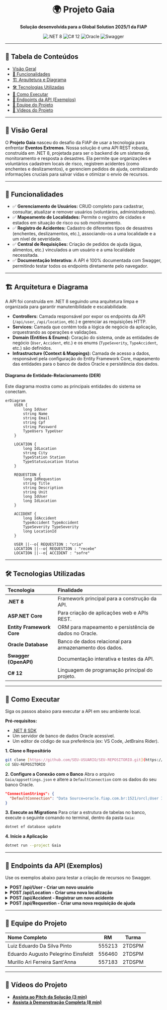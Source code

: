 <div align="center">

# 🌍 Projeto Gaia

**Solução desenvolvida para a Global Solution 2025/1 da FIAP**

</div>

<div align="center">
  <img src="https://img.shields.io/badge/.NET-8-blue?logo=dotnet" alt=".NET 8">
  <img src="https://img.shields.io/badge/C%23-12-purple?logo=csharp&logoColor=white" alt="C# 12">
  <img src="https://img.shields.io/badge/Oracle-Database-red?logo=oracle&logoColor=white" alt="Oracle">
  <img src="https://img.shields.io/badge/Swagger-Documenta%C3%A7%C3%A3o-85EA2D?logo=swagger&logoColor=black" alt="Swagger">
</div>

---

## 📖 Tabela de Conteúdos

- [Visão Geral](#-visão-geral)
- [🎯 Funcionalidades](#-funcionalidades)
- [🏗️ Arquitetura e Diagrama](#️-arquitetura-e-diagrama)
- [🛠️ Tecnologias Utilizadas](#️-tecnologias-utilizadas)
- [🚀 Como Executar](#-como-executar)
- [📄 Endpoints da API (Exemplos)](#-endpoints-da-api-exemplos)
- [👥 Equipe do Projeto](#-equipe-do-projeto)
- [🎥 Vídeos do Projeto](#-vídeos-do-projeto)

---

## 🔭 Visão Geral

O **Projeto Gaia** nasceu do desafio da FIAP de usar a tecnologia para enfrentar **Eventos Extremos**. Nossa solução é uma API REST robusta, construída em .NET 8, projetada para ser o backend de um sistema de monitoramento e resposta a desastres. Ela permite que organizações e voluntários cadastrem locais de risco, registrem acidentes (como enchentes e deslizamentos), e gerenciem pedidos de ajuda, centralizando informações cruciais para salvar vidas e otimizar o envio de recursos.

---

## 🎯 Funcionalidades

-   ✅ **Gerenciamento de Usuários:** CRUD completo para cadastrar, consultar, atualizar e remover usuários (voluntários, administradores).
-   ✅ **Mapeamento de Localidades:** Permite o registro de cidades e estados em situação de risco ou sob monitoramento.
-   ✅ **Registro de Acidentes:** Cadastro de diferentes tipos de desastres (enchentes, deslizamentos, etc.), associando-os a uma localidade e a um nível de severidade.
-   ✅ **Central de Requisições:** Criação de pedidos de ajuda (água, alimentos, etc.) vinculados a um usuário e a uma localidade necessitada.
-   ✅ **Documentação Interativa:** A API é 100% documentada com Swagger, permitindo testar todos os endpoints diretamente pelo navegador.

---

## 🏗️ Arquitetura e Diagrama

A API foi construída em .NET 8 seguindo uma arquitetura limpa e organizada para garantir manutenibilidade e escalabilidade.

-   **Controllers:** Camada responsável por expor os endpoints da API (`/api/user`, `/api/location`, etc.) e gerenciar as requisições HTTP.
-   **Services:** Camada que contém toda a lógica de negócio da aplicação, orquestrando as operações e validações.
-   **Domain (Entities & Enums):** Coração do sistema, onde as entidades de negócio (`User`, `Accident`, etc.) e os enums (`TypeSeverity`, `TypeAccident`, etc.) são definidos.
-   **Infrastructure (Context & Mappings):** Camada de acesso a dados, responsável pela configuração do Entity Framework Core, mapeamento das entidades para o banco de dados Oracle e persistência dos dados.

#### Diagrama de Entidade-Relacionamento (DER)

Este diagrama mostra como as principais entidades do sistema se conectam.

```mermaid
erDiagram
    USER {
        long IdUser
        string Name
        string Email
        string Cpf
        string Password
        TypeUsers TypeUser
    }

    LOCATION {
        long IdLocation
        string City
        TypeStation Station
        TypeStatusLocation Status
    }

    REQUESTION {
        long IdRequestion
        string Title
        string Description
        string Unit
        long IdUser
        long IdLocation
    }

    ACCIDENT {
        long IdAccident
        TypeAccident TypeAccident
        TypeSeverity TypeSeverity
        long LocationId
    }

    USER ||--o{ REQUESTION : "cria"
    LOCATION ||--o{ REQUESTION : "recebe"
    LOCATION ||--o{ ACCIDENT : "sofre"
```

---

## 🛠️ Tecnologias Utilizadas

| Tecnologia | Finalidade |
| :--- | :--- |
| **.NET 8** | Framework principal para a construção da API. |
| **ASP.NET Core** | Para criação de aplicações web e APIs REST. |
| **Entity Framework Core** | ORM para mapeamento e persistência de dados no Oracle. |
| **Oracle Database** | Banco de dados relacional para armazenamento dos dados. |
| **Swagger (OpenAPI)** | Documentação interativa e testes da API. |
| **C# 12** | Linguagem de programação principal do projeto. |

---

## 🚀 Como Executar

Siga os passos abaixo para executar a API em seu ambiente local.

**Pré-requisitos:**
* [.NET 8 SDK](https://dotnet.microsoft.com/download/dotnet/8.0)
* Um servidor de banco de dados Oracle acessível.
* Um editor de código de sua preferência (ex: VS Code, JetBrains Rider).

**1. Clone o Repositório**
```bash
git clone [https://github.com/SEU-USUARIO/SEU-REPOSITORIO.git](https://github.com/SEU-USUARIO/SEU-REPOSITORIO.git)
cd SEU-REPOSITORIO
```

**2. Configure a Conexão com o Banco**
Abra o arquivo `Gaia/appsettings.json` e altere a `DefaultConnection` com os dados do seu banco Oracle.
```json
"ConnectionStrings": {
  "DefaultConnection": "Data Source=oracle.fiap.com.br:1521/orcl;User ID=SEU_RM;Password=SUA_SENHA;"
}
```

**3. Execute as Migrations**
Para criar a estrutura de tabelas no banco, execute o seguinte comando no terminal, dentro da pasta `Gaia`:
```bash
dotnet ef database update
```

**4. Inicie a Aplicação**
```bash
dotnet run --project Gaia
```

---

## 📄 Endpoints da API (Exemplos)

Use os exemplos abaixo para testar a criação de recursos no Swagger.

<details>
<summary><b>POST /api/User - Criar um novo usuário</b></summary>

**Request Body:**
```json
{
  "name": "João da Silva",
  "email": "joao.silva@example.com",
  "password": "SenhaForte123!",
  "cpf": "12345678901",
  "typeUser": "Admin",
  "requestions": []
}
```
</details>

<details>
<summary><b>POST /api/Location - Criar uma nova localização</b></summary>

**Request Body:**
```json
{
  "idLocation": 0,
  "city": "string",
  "startAccident": "2025-06-03T13:58:12.987Z",
  "endAccident": "2025-06-03T13:58:12.987Z",
  "status": "BOM",
  "station": "AC",
  "requestions": [],
  "accidents": []
}
```
</details>

<details>
<summary><b>POST /api/Accident - Registrar um novo acidente</b></summary>

**Request Body:**
```json
{
  "dateAccidentStart": "2025-06-02T20:19:22.124Z",
  "dateAccidentEnd": "2025-06-02T20:19:22.124Z",
  "typeSeverity": "BAIXA",
  "typeAccident": "ENCHENTE",
  "locationId": 2
}
```
</details>

<details>
<summary><b>POST /api/Requestion - Criar uma nova requisição de ajuda</b></summary>

**Request Body:**
```json
{
  "idRequestion": 0,
  "title": "Nova Solicitação",
  "description": "Descrição teste",
  "unit": "Kg",
  "requestDate": "2025-06-03T16:35:00.614Z",
  "idUser": 3,
  "idLocation": 3
}
```
</details>

---

## 👥 Equipe do Projeto

| Nome Completo | RM | Turma |
| :--- | :---: | :---: |
| Luiz Eduardo Da Silva Pinto | 555213 | 2TDSPM |
| Eduardo Augusto Pelegrino Einsfeldt | 556460 | 2TDSPM |
| Murillo Ari Ferreira Sant'Anna | 557183 | 2TDSPM |

---

## 🎥 Vídeos do Projeto

-   **[Assista ao Pitch da Solução (3 min)](https://www.canva.com/design/DAGJWb25iBw/L6xT_3d-WESf2h-R2ODfbA/edit?utm_content=DAGJWb25iBw&utm_campaign=designshare&utm_medium=link2&utm_source=sharebutton)**
-   **[Assista à Demonstração Completa (8 min)](link-para-seu-video-aqui)**
